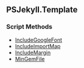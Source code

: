 ## PSJekyll.Template


### Script Methods


* [IncludeGoogleFont](IncludeGoogleFont.md)
* [IncludeImportMap](IncludeImportMap.md)
* [IncludeMargin](IncludeMargin.md)
* [MinGemFile](MinGemFile.md)
